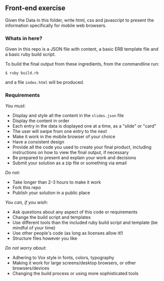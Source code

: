 ## Front-end exercise

Given the Data in this folder, write html, css and javascript to present the
information specifically for mobile web browsers.

### Whats in here?

Given in this repo is a JSON file with content, a basic ERB template file and
a basic ruby build script.

To build the final output from these ingredients, from the commandline run:

```
$ ruby build.rb
```

and a file `index.html` will be produced.

### Requirements

*You must:*

- Display and style all the content in the `slides.json` file
- Display the content in order
- Each entry in the data is displayed one at a time, as a "slide" or "card"
- The user will swipe from one entry to the next
- Make it work in the mobile browser of your choice
- Have a consistent design
- Provide all the code you used to create your final product, including
instructions on how to view the final output, if necessary
- Be prepared to present and explain your work and decisions
- Submit your solution as a zip file or something via email

*Do not:*

- Take longer than 2-3 hours to make it work
- Fork this repo
- Publish your solution in a public place

*You can, if you wish:*

- Ask questions about any aspect of this code or requirements
- Change the build script and templates
- Use different tools than the included ruby build script and template (be mindful of your time)
- Use other people's code (as long as licenses allow it!)
- Structure files however you like

*Do not worry about:*

- Adhering to Vox style in fonts, colors, typography
- Making it work for large screens/desktop browsers, or other browsers/devices
- Changing the build process or using more sophisticated tools

